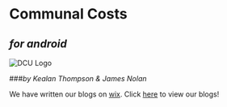 # Communal Costs
## *for android*

![DCU Logo](https://schoolsummit.ie/wp-content/uploads/2017/01/DCU.png)

###*by Kealan Thompson & James Nolan*

We have written our blogs on [wix](https://www.wix.com/). Click [here](https://jameskealan3yproje.wixsite.com/jameskealan3yp) to view our blogs! 

